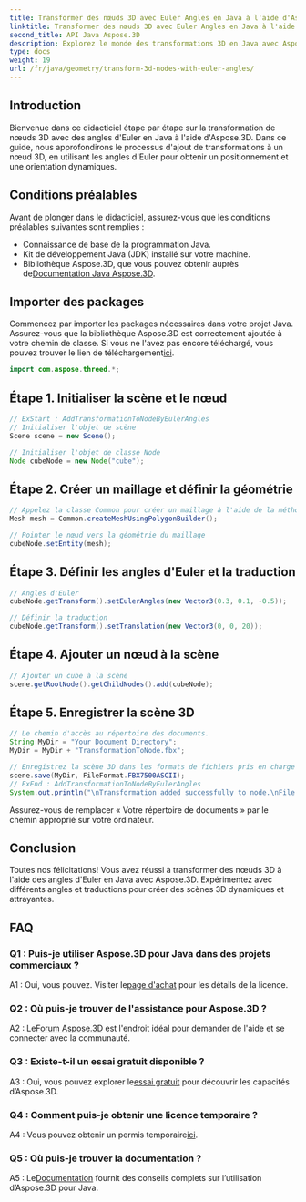 ```yaml
---
title: Transformer des nœuds 3D avec Euler Angles en Java à l'aide d'Aspose.3D
linktitle: Transformer des nœuds 3D avec Euler Angles en Java à l'aide d'Aspose.3D
second_title: API Java Aspose.3D
description: Explorez le monde des transformations 3D en Java avec Aspose.3D. Suivez notre guide étape par étape pour ajouter des angles d'Euler dynamiques à vos nœuds 3D.
type: docs
weight: 19
url: /fr/java/geometry/transform-3d-nodes-with-euler-angles/
---
```

## Introduction

Bienvenue dans ce didacticiel étape par étape sur la transformation de nœuds 3D avec des angles d'Euler en Java à l'aide d'Aspose.3D. Dans ce guide, nous approfondirons le processus d'ajout de transformations à un nœud 3D, en utilisant les angles d'Euler pour obtenir un positionnement et une orientation dynamiques.

## Conditions préalables

Avant de plonger dans le didacticiel, assurez-vous que les conditions préalables suivantes sont remplies :

- Connaissance de base de la programmation Java.
- Kit de développement Java (JDK) installé sur votre machine.
-  Bibliothèque Aspose.3D, que vous pouvez obtenir auprès de[Documentation Java Aspose.3D](https://reference.aspose.com/3d/java/).

## Importer des packages

 Commencez par importer les packages nécessaires dans votre projet Java. Assurez-vous que la bibliothèque Aspose.3D est correctement ajoutée à votre chemin de classe. Si vous ne l'avez pas encore téléchargé, vous pouvez trouver le lien de téléchargement[ici](https://releases.aspose.com/3d/java/).

```java
import com.aspose.threed.*;
```

## Étape 1. Initialiser la scène et le nœud

```java
// ExStart : AddTransformationToNodeByEulerAngles
// Initialiser l'objet de scène
Scene scene = new Scene();

// Initialiser l'objet de classe Node
Node cubeNode = new Node("cube");
```

## Étape 2. Créer un maillage et définir la géométrie

```java
// Appelez la classe Common pour créer un maillage à l'aide de la méthode de création de polygones pour définir l'instance de maillage
Mesh mesh = Common.createMeshUsingPolygonBuilder();

// Pointer le nœud vers la géométrie du maillage
cubeNode.setEntity(mesh);
```

## Étape 3. Définir les angles d'Euler et la traduction

```java
// Angles d'Euler
cubeNode.getTransform().setEulerAngles(new Vector3(0.3, 0.1, -0.5));

// Définir la traduction
cubeNode.getTransform().setTranslation(new Vector3(0, 0, 20));
```

## Étape 4. Ajouter un nœud à la scène

```java
// Ajouter un cube à la scène
scene.getRootNode().getChildNodes().add(cubeNode);
```

## Étape 5. Enregistrer la scène 3D

```java
// Le chemin d'accès au répertoire des documents.
String MyDir = "Your Document Directory";
MyDir = MyDir + "TransformationToNode.fbx";

// Enregistrez la scène 3D dans les formats de fichiers pris en charge
scene.save(MyDir, FileFormat.FBX7500ASCII);
// ExEnd : AddTransformationToNodeByEulerAngles
System.out.println("\nTransformation added successfully to node.\nFile saved at " + MyDir);
```

Assurez-vous de remplacer « Votre répertoire de documents » par le chemin approprié sur votre ordinateur.

## Conclusion

Toutes nos félicitations! Vous avez réussi à transformer des nœuds 3D à l'aide des angles d'Euler en Java avec Aspose.3D. Expérimentez avec différents angles et traductions pour créer des scènes 3D dynamiques et attrayantes.

## FAQ

### Q1 : Puis-je utiliser Aspose.3D pour Java dans des projets commerciaux ?

 A1 : Oui, vous pouvez. Visiter le[page d'achat](https://purchase.aspose.com/buy) pour les détails de la licence.

### Q2 : Où puis-je trouver de l'assistance pour Aspose.3D ?

 A2 : Le[Forum Aspose.3D](https://forum.aspose.com/c/3d/18) est l'endroit idéal pour demander de l'aide et se connecter avec la communauté.

### Q3 : Existe-t-il un essai gratuit disponible ?

 A3 : Oui, vous pouvez explorer le[essai gratuit](https://releases.aspose.com/) pour découvrir les capacités d’Aspose.3D.

### Q4 : Comment puis-je obtenir une licence temporaire ?

 A4 : Vous pouvez obtenir un permis temporaire[ici](https://purchase.aspose.com/temporary-license/).

### Q5 : Où puis-je trouver la documentation ?

 A5 : Le[Documentation](https://reference.aspose.com/3d/java/) fournit des conseils complets sur l’utilisation d’Aspose.3D pour Java.